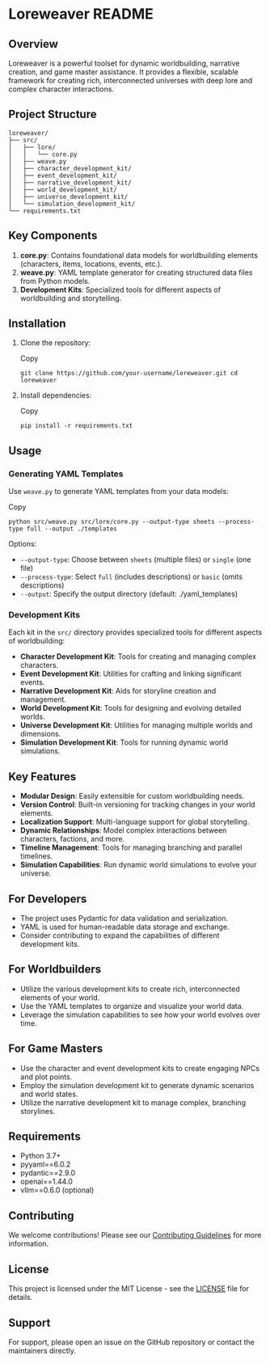 # Loreweaver README

## Overview

Loreweaver is a powerful toolset for dynamic worldbuilding, narrative creation, and game master assistance. It provides a flexible, scalable framework for creating rich, interconnected universes with deep lore and complex character interactions.

## Project Structure

```
loreweaver/
├── src/
│   ├── lore/
│   │   └── core.py
│   ├── weave.py
│   ├── character_development_kit/
│   ├── event_development_kit/
│   ├── narrative_development_kit/
│   ├── world_development_kit/
│   ├── universe_development_kit/
│   └── simulation_development_kit/
└── requirements.txt
```

## Key Components

1.  **core.py**: Contains foundational data models for worldbuilding elements (characters, items, locations, events, etc.).
2.  **weave.py**: YAML template generator for creating structured data files from Python models.
3.  **Development Kits**: Specialized tools for different aspects of worldbuilding and storytelling.

## Installation

1.  Clone the repository:

    Copy

    `git clone https://github.com/your-username/loreweaver.git cd loreweaver`

2.  Install dependencies:

    Copy

    `pip install -r requirements.txt`


## Usage

### Generating YAML Templates

Use `weave.py` to generate YAML templates from your data models:

Copy

`python src/weave.py src/lore/core.py --output-type sheets --process-type full --output ./templates`

Options:

-   `--output-type`: Choose between `sheets` (multiple files) or `single` (one file)
-   `--process-type`: Select `full` (includes descriptions) or `basic` (omits descriptions)
-   `--output`: Specify the output directory (default: ./yaml_templates)

### Development Kits

Each kit in the `src/` directory provides specialized tools for different aspects of worldbuilding:

-   **Character Development Kit**: Tools for creating and managing complex characters.
-   **Event Development Kit**: Utilities for crafting and linking significant events.
-   **Narrative Development Kit**: Aids for storyline creation and management.
-   **World Development Kit**: Tools for designing and evolving detailed worlds.
-   **Universe Development Kit**: Utilities for managing multiple worlds and dimensions.
-   **Simulation Development Kit**: Tools for running dynamic world simulations.

## Key Features

-   **Modular Design**: Easily extensible for custom worldbuilding needs.
-   **Version Control**: Built-in versioning for tracking changes in your world elements.
-   **Localization Support**: Multi-language support for global storytelling.
-   **Dynamic Relationships**: Model complex interactions between characters, factions, and more.
-   **Timeline Management**: Tools for managing branching and parallel timelines.
-   **Simulation Capabilities**: Run dynamic world simulations to evolve your universe.

## For Developers

-   The project uses Pydantic for data validation and serialization.
-   YAML is used for human-readable data storage and exchange.
-   Consider contributing to expand the capabilities of different development kits.

## For Worldbuilders

-   Utilize the various development kits to create rich, interconnected elements of your world.
-   Use the YAML templates to organize and visualize your world data.
-   Leverage the simulation capabilities to see how your world evolves over time.

## For Game Masters

-   Use the character and event development kits to create engaging NPCs and plot points.
-   Employ the simulation development kit to generate dynamic scenarios and world states.
-   Utilize the narrative development kit to manage complex, branching storylines.

## Requirements

-   Python 3.7+
-   pyyaml==6.0.2
-   pydantic==2.9.0
-   openai==1.44.0
-   vllm==0.6.0 (optional)

## Contributing

We welcome contributions! Please see our [Contributing Guidelines](CONTRIBUTING.md) for more information.

## License

This project is licensed under the MIT License - see the [LICENSE](LICENSE) file for details.

## Support

For support, please open an issue on the GitHub repository or contact the maintainers directly.